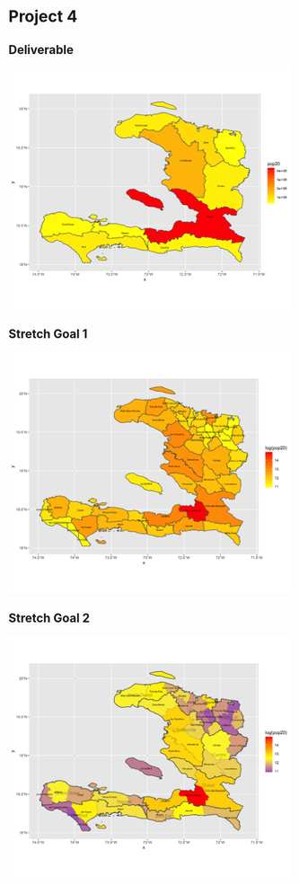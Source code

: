 # Project 4

## Deliverable



![](project4_deliv)

## Stretch Goal 1



![](project4_str1)

## Stretch Goal 2



![](project4_str2)
